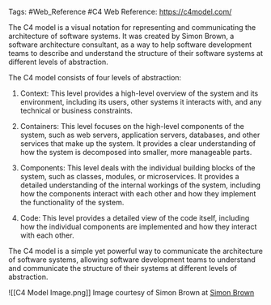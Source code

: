 Tags: #Web_Reference #C4 
Web Reference: https://c4model.com/


The C4 model is a visual notation for representing and communicating the architecture of software systems. It was created by Simon Brown, a software architecture consultant, as a way to help software development teams to describe and understand the structure of their software systems at different levels of abstraction.

The C4 model consists of four levels of abstraction:

1.  Context: This level provides a high-level overview of the system and its environment, including its users, other systems it interacts with, and any technical or business constraints.
    
2.  Containers: This level focuses on the high-level components of the system, such as web servers, application servers, databases, and other services that make up the system. It provides a clear understanding of how the system is decomposed into smaller, more manageable parts.
    
3.  Components: This level deals with the individual building blocks of the system, such as classes, modules, or microservices. It provides a detailed understanding of the internal workings of the system, including how the components interact with each other and how they implement the functionality of the system.
    
4.  Code: This level provides a detailed view of the code itself, including how the individual components are implemented and how they interact with each other.
    

The C4 model is a simple yet powerful way to communicate the architecture of software systems, allowing software development teams to understand and communicate the structure of their systems at different levels of abstraction.


![[C4 Model Image.png]]
Image courtesy of Simon Brown at [Simon Brown](https://simonbrown.je/)
